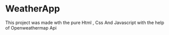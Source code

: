 # WeatherApp
This project was made wth the pure Html , Css And Javascript with the help of Openweathermap Api 
